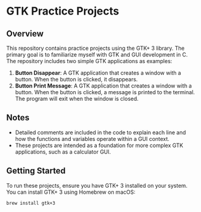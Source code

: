 # GTK Practice Projects

## Overview

This repository contains practice projects using the GTK+ 3 library. The primary goal is to familiarize myself with GTK and GUI development in C. The repository includes two simple GTK applications as examples:

1. **Button Disappear**: A GTK application that creates a window with a button. When the button is clicked, it disappears.
2. **Button Print Message**: A GTK application that creates a window with a button. When the button is clicked, a message is printed to the terminal. The program will exit when the window is closed.

## Notes

- Detailed comments are included in the code to explain each line and how the functions and variables operate within a GUI context.
- These projects are intended as a foundation for more complex GTK applications, such as a calculator GUI.

## Getting Started

To run these projects, ensure you have GTK+ 3 installed on your system. You can install GTK+ 3 using Homebrew on macOS:

```bash
brew install gtk+3
